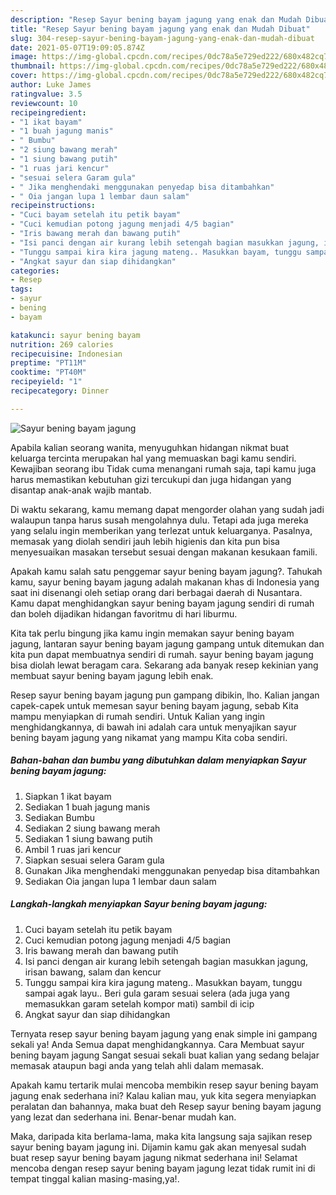 ```yaml
---
description: "Resep Sayur bening bayam jagung yang enak dan Mudah Dibuat"
title: "Resep Sayur bening bayam jagung yang enak dan Mudah Dibuat"
slug: 304-resep-sayur-bening-bayam-jagung-yang-enak-dan-mudah-dibuat
date: 2021-05-07T19:09:05.874Z
image: https://img-global.cpcdn.com/recipes/0dc78a5e729ed222/680x482cq70/sayur-bening-bayam-jagung-foto-resep-utama.jpg
thumbnail: https://img-global.cpcdn.com/recipes/0dc78a5e729ed222/680x482cq70/sayur-bening-bayam-jagung-foto-resep-utama.jpg
cover: https://img-global.cpcdn.com/recipes/0dc78a5e729ed222/680x482cq70/sayur-bening-bayam-jagung-foto-resep-utama.jpg
author: Luke James
ratingvalue: 3.5
reviewcount: 10
recipeingredient:
- "1 ikat bayam"
- "1 buah jagung manis"
- " Bumbu"
- "2 siung bawang merah"
- "1 siung bawang putih"
- "1 ruas jari kencur"
- "sesuai selera Garam gula"
- " Jika menghendaki menggunakan penyedap bisa ditambahkan"
- " Oia jangan lupa 1 lembar daun salam"
recipeinstructions:
- "Cuci bayam setelah itu petik bayam"
- "Cuci kemudian potong jagung menjadi 4/5 bagian"
- "Iris bawang merah dan bawang putih"
- "Isi panci dengan air kurang lebih setengah bagian masukkan jagung, irisan bawang, salam dan kencur"
- "Tunggu sampai kira kira jagung mateng.. Masukkan bayam, tunggu sampai agak layu.. Beri gula garam sesuai selera (ada juga yang memasukkan garam setelah kompor mati) sambil di icip"
- "Angkat sayur dan siap dihidangkan"
categories:
- Resep
tags:
- sayur
- bening
- bayam

katakunci: sayur bening bayam 
nutrition: 269 calories
recipecuisine: Indonesian
preptime: "PT11M"
cooktime: "PT40M"
recipeyield: "1"
recipecategory: Dinner

---
```



![Sayur bening bayam jagung](https://img-global.cpcdn.com/recipes/0dc78a5e729ed222/680x482cq70/sayur-bening-bayam-jagung-foto-resep-utama.jpg)

Apabila kalian seorang wanita, menyuguhkan hidangan nikmat buat keluarga tercinta merupakan hal yang memuaskan bagi kamu sendiri. Kewajiban seorang ibu Tidak cuma menangani rumah saja, tapi kamu juga harus memastikan kebutuhan gizi tercukupi dan juga hidangan yang disantap anak-anak wajib mantab.

Di waktu  sekarang, kamu memang dapat mengorder olahan yang sudah jadi walaupun tanpa harus susah mengolahnya dulu. Tetapi ada juga mereka yang selalu ingin memberikan yang terlezat untuk keluarganya. Pasalnya, memasak yang diolah sendiri jauh lebih higienis dan kita pun bisa menyesuaikan masakan tersebut sesuai dengan makanan kesukaan famili. 



Apakah kamu salah satu penggemar sayur bening bayam jagung?. Tahukah kamu, sayur bening bayam jagung adalah makanan khas di Indonesia yang saat ini disenangi oleh setiap orang dari berbagai daerah di Nusantara. Kamu dapat menghidangkan sayur bening bayam jagung sendiri di rumah dan boleh dijadikan hidangan favoritmu di hari liburmu.

Kita tak perlu bingung jika kamu ingin memakan sayur bening bayam jagung, lantaran sayur bening bayam jagung gampang untuk ditemukan dan kita pun dapat membuatnya sendiri di rumah. sayur bening bayam jagung bisa diolah lewat beragam cara. Sekarang ada banyak resep kekinian yang membuat sayur bening bayam jagung lebih enak.

Resep sayur bening bayam jagung pun gampang dibikin, lho. Kalian jangan capek-capek untuk memesan sayur bening bayam jagung, sebab Kita mampu menyiapkan di rumah sendiri. Untuk Kalian yang ingin menghidangkannya, di bawah ini adalah cara untuk menyajikan sayur bening bayam jagung yang nikamat yang mampu Kita coba sendiri.

<!--inarticleads1-->

##### Bahan-bahan dan bumbu yang dibutuhkan dalam menyiapkan Sayur bening bayam jagung:

1. Siapkan 1 ikat bayam
1. Sediakan 1 buah jagung manis
1. Sediakan  Bumbu
1. Sediakan 2 siung bawang merah
1. Sediakan 1 siung bawang putih
1. Ambil 1 ruas jari kencur
1. Siapkan sesuai selera Garam gula
1. Gunakan  Jika menghendaki menggunakan penyedap bisa ditambahkan
1. Sediakan  Oia jangan lupa 1 lembar daun salam




<!--inarticleads2-->

##### Langkah-langkah menyiapkan Sayur bening bayam jagung:

1. Cuci bayam setelah itu petik bayam
1. Cuci kemudian potong jagung menjadi 4/5 bagian
1. Iris bawang merah dan bawang putih
1. Isi panci dengan air kurang lebih setengah bagian masukkan jagung, irisan bawang, salam dan kencur
1. Tunggu sampai kira kira jagung mateng.. Masukkan bayam, tunggu sampai agak layu.. Beri gula garam sesuai selera (ada juga yang memasukkan garam setelah kompor mati) sambil di icip
1. Angkat sayur dan siap dihidangkan




Ternyata resep sayur bening bayam jagung yang enak simple ini gampang sekali ya! Anda Semua dapat menghidangkannya. Cara Membuat sayur bening bayam jagung Sangat sesuai sekali buat kalian yang sedang belajar memasak ataupun bagi anda yang telah ahli dalam memasak.

Apakah kamu tertarik mulai mencoba membikin resep sayur bening bayam jagung enak sederhana ini? Kalau kalian mau, yuk kita segera menyiapkan peralatan dan bahannya, maka buat deh Resep sayur bening bayam jagung yang lezat dan sederhana ini. Benar-benar mudah kan. 

Maka, daripada kita berlama-lama, maka kita langsung saja sajikan resep sayur bening bayam jagung ini. Dijamin kamu gak akan menyesal sudah buat resep sayur bening bayam jagung nikmat sederhana ini! Selamat mencoba dengan resep sayur bening bayam jagung lezat tidak rumit ini di tempat tinggal kalian masing-masing,ya!.

